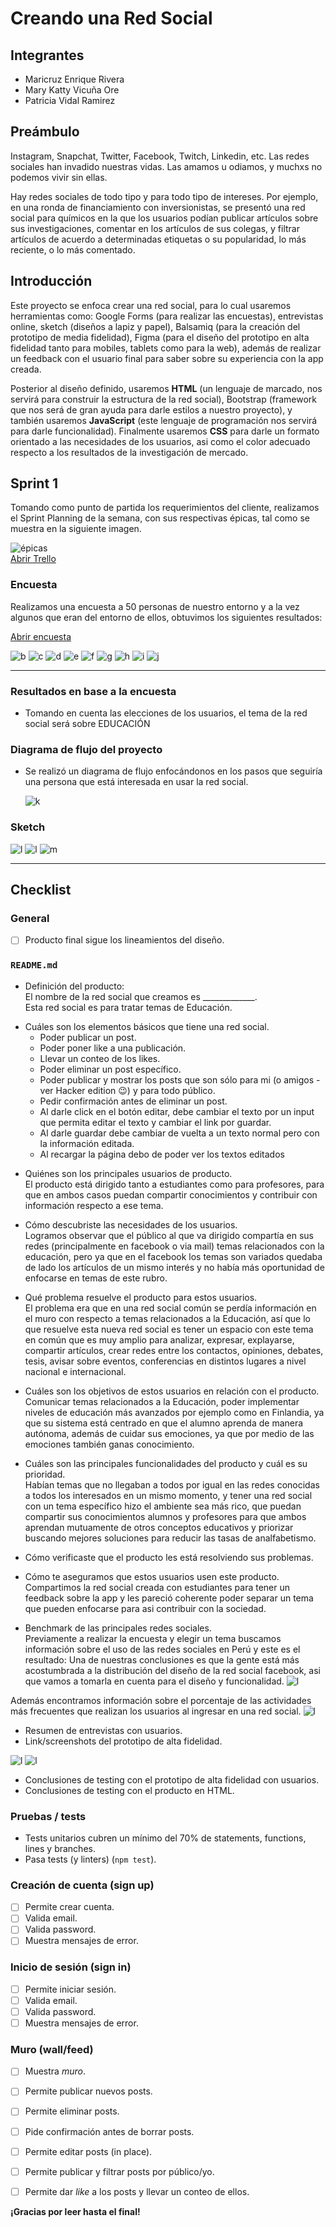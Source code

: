 # Creando una Red Social

## Integrantes

* Maricruz Enrique Rivera
* Mary Katty Vicuña Ore
* Patricia Vidal Ramirez

## Preámbulo

Instagram, Snapchat, Twitter, Facebook, Twitch, Linkedin, etc. Las redes
sociales han invadido nuestras vidas. Las amamos u odiamos, y muchxs no podemos
vivir sin ellas.

Hay redes sociales de todo tipo y para todo tipo de intereses. Por ejemplo,
en una ronda de financiamiento con inversionistas, se presentó una red social
para químicos en la que los usuarios podían publicar artículos sobre sus
investigaciones, comentar en los artículos de sus colegas, y filtrar artículos
de acuerdo a determinadas etiquetas o su popularidad, lo más reciente, o lo
más comentado.


## Introducción

Este proyecto se enfoca crear una red social, para lo cual usaremos 
herramientas como: Google Forms (para realizar las encuestas), entrevistas online, sketch
(diseños a lapiz y papel), Balsamiq (para la creación del prototipo de media fidelidad), Figma (para el diseño del prototipo en alta fidelidad tanto para mobiles, tablets como para la web), además de realizar un feedback con el usuario final para saber sobre su experiencia con la app creada.

Posterior al diseño definido, usaremos
**HTML** (un lenguaje de marcado, nos servirá para construir la estructura de la red social),
Bootstrap (framework que nos será de gran ayuda para darle estilos a nuestro proyecto), 
y también usaremos **JavaScript** (este lenguaje de programación nos servirá para darle funcionalidad). Finalmente usaremos **CSS** para darle un formato orientado a las necesidades de los usuarios, asi como el color adecuado respecto a los resultados de la investigación de mercado.

## Sprint 1

Tomando como punto de partida los requerimientos del cliente, realizamos el Sprint Planning 
de la semana, con sus respectivas épicas, tal como se muestra en la siguiente imagen.

![épicas](image/Screenshot_00.png) <br>
[Abrir Trello](https://trello.com/b/7DNWOgiS/red-social)<br>

### Encuesta 

Realizamos una encuesta a 50 personas de nuestro entorno y a la vez algunos que eran del 
entorno de ellos, obtuvimos los siguientes resultados:

[Abrir encuesta](https://goo.gl/forms/qDz2VB1k2nCl5zp12)

  ![b](image/Screenshot_1.png)
  ![c](image/Screenshot_2.png)
  ![d](image/Screenshot_3.png)
  ![e](image/Screenshot_4.png)
  ![f](image/Screenshot_5.png)
  ![g](image/Screenshot_6.png)
  ![h](image/Screenshot_7.png)
  ![i](image/Screenshot_8.png)
  ![j](image/Screenshot_9.png)

***

### Resultados en base a la encuesta

* Tomando en cuenta las elecciones de los usuarios, el tema de la red social será sobre EDUCACIÓN 
  
### Diagrama de flujo del proyecto
  
*  Se realizó un diagrama de flujo enfocándonos en los pasos que seguiría una persona que está 
   interesada en usar la red social.

   ![k](image/Screenshot_000.png)

### Sketch

![l](image/Screenshot_10.png)
![l](image/Screenshot_11.png)
![m](image/Screenshot_12.png)


  ***

## Checklist

### General

* [ ] Producto final sigue los lineamientos del diseño.

### `README.md`

*  Definición del producto:<br>
El nombre de la red social que creamos es _____________. <br> Esta red social es para tratar temas de Educación.
    
    
  +  Cuáles son los elementos básicos que tiene una red social.<br>
      + Poder publicar un post.
      + Poder poner like a una publicación.
      + Llevar un conteo de los likes.
      + Poder eliminar un post específico.
      + Poder publicar y mostrar los posts que son sólo para mi (o amigos - ver Hacker edition 😉) y para todo público.
      + Pedir confirmación antes de eliminar un post.
      + Al darle click en el botón editar, debe cambiar el texto por un input que permita editar el texto y cambiar el link por guardar.
      + Al darle guardar debe cambiar de vuelta a un texto normal pero con la información editada.
      + Al recargar la página debo de poder ver los textos editados

*  Quiénes son los principales usuarios de producto.<br>
El producto está dirigido tanto a estudiantes como para profesores, para que en ambos casos puedan compartir conocimientos y contribuir con información respecto a ese tema.

*  Cómo descubriste las necesidades de los usuarios.<br>
Logramos observar que el público al que va dirigido compartía en sus redes (principalmente en facebook o via mail) temas relacionados con la educación, pero ya que en el facebook los temas son variados quedaba de lado los artículos de un mismo interés y no había más oportunidad de enfocarse en temas de este rubro.

*  Qué problema resuelve el producto para estos usuarios.<br>
El problema era que en una red social común se perdía información en el muro con respecto a temas relacionados a la Educación, así que lo que resuelve esta nueva red social es tener un espacio con este tema en común que es muy amplio para analizar, expresar, explayarse, compartir artículos, crear redes entre los contactos, opiniones, debates, tesis, avisar sobre eventos, conferencias en distintos lugares a nivel nacional e internacional.

*  Cuáles son los objetivos de estos usuarios en relación con el producto.<br>
Comunicar temas relacionados a la Educación, poder implementar niveles de educación más avanzados por ejemplo como en Finlandia, ya que su sistema está centrado en que el alumno aprenda de manera autónoma, además de cuidar sus emociones, ya que por medio de las emociones también ganas conocimiento.

*  Cuáles son las principales funcionalidades del producto y cuál es su prioridad.<br>
Habían temas que no llegaban a todos por igual en las redes conocidas a todos los interesados en un mismo momento, y tener una red social con un tema específico hizo el ambiente sea más rico, que puedan compartir sus conocimientos alumnos y profesores para que ambos aprendan mutuamente de otros conceptos educativos y priorizar buscando mejores soluciones para reducir las tasas de analfabetismo.


*  Cómo verificaste que el producto les está resolviendo sus problemas.<br>



*  Cómo te aseguramos que estos usuarios usen este producto.<br>
Compartimos la red social creada con estudiantes para tener un feedback sobre la app y les pareció coherente poder separar un tema que pueden enfocarse para asi contribuir con la sociedad.

*  Benchmark de las principales redes sociales.<br>
Previamente a realizar la encuesta y elegir un tema buscamos información sobre el uso de las redes sociales en Perú y este es el resultado:
Una de nuestras conclusiones es que la gente está más acostumbrada a la distribución del diseño de la red social facebook, asi que vamos a tomarla en cuenta para el diseño y funcionalidad.
![l](image/porcentajesbenchmark.png)

Además encontramos información sobre el porcentaje de las actividades más frecuentes que realizan los usuarios al ingresar en una red social.
![l](image/porcentajeusoderedes.png)


*  Resumen de entrevistas con usuarios.
*  Link/screenshots del prototipo de alta fidelidad.<br>

![l](image/1.jpeg)
![l](image/2.jpeg)

*  Conclusiones de testing con el prototipo de alta fidelidad con usuarios.
*  Conclusiones de testing con el producto en HTML.

### Pruebas / tests

*  Tests unitarios cubren un mínimo del 70% de statements, functions, lines y branches.
*  Pasa tests (y linters) (`npm test`).

### Creación de cuenta (sign up)

* [ ] Permite crear cuenta.
* [ ] Valida email.
* [ ] Valida password.
* [ ] Muestra mensajes de error.

### Inicio de sesión (sign in)

* [ ] Permite iniciar sesión.
* [ ] Valida email.
* [ ] Valida password.
* [ ] Muestra mensajes de error.

### Muro (wall/feed)

* [ ] Muestra _muro_.
* [ ] Permite publicar nuevos posts.
* [ ] Permite eliminar posts.
* [ ] Pide confirmación antes de borrar posts.
* [ ] Permite editar posts (in place).
* [ ] Permite publicar y filtrar posts por público/yo.
* [ ] Permite dar _like_ a los posts y llevar un conteo de ellos.


**¡Gracias por leer hasta el final!**
